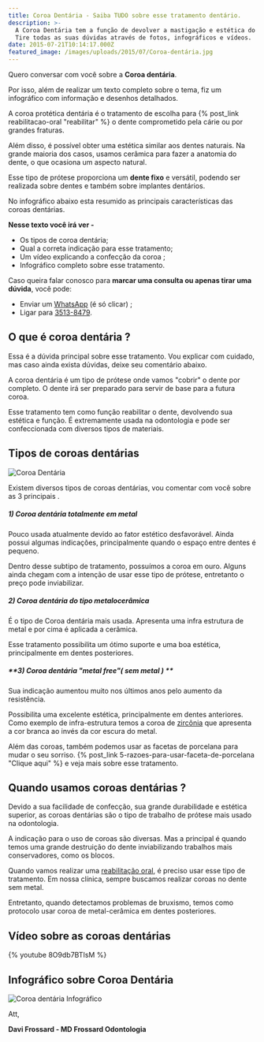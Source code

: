 ```yaml
---
title: Coroa Dentária - Saiba TUDO sobre esse tratamento dentário.
description: >-
  A Coroa Dentária tem a função de devolver a mastigação e estética do dente.
  Tire todas as suas dúvidas através de fotos, infográficos e vídeos.
date: 2015-07-21T10:14:17.000Z
featured_image: /images/uploads/2015/07/Coroa-dentária.jpg
---
```

Quero conversar com você sobre a **Coroa dentária**. 

Por isso, além de realizar um texto completo sobre o tema, fiz um infográfico com informação e desenhos detalhados. 

A coroa protética dentária é o tratamento de escolha para {% post_link reabilitacao-oral "reabilitar" %} o dente comprometido pela cárie ou por grandes fraturas. 

Além disso, é possível obter uma estética similar aos dentes naturais. Na grande maioria dos casos, usamos cerâmica para fazer a anatomia do dente, o que ocasiona um aspecto natural. 

Esse tipo de prótese proporciona um **dente fixo** e versátil, podendo ser realizada sobre dentes e também sobre implantes dentários. 

No infográfico abaixo esta resumido as principais características das coroas dentárias. 

**Nesse texto você irá ver -**

* Os tipos de coroa dentária;
* Qual a correta indicação para esse tratamento;
* Um vídeo explicando a confecção da coroa ;
* Infográfico completo sobre esse tratamento.

Caso queira falar conosco para **marcar uma consulta ou apenas tirar uma dúvida**, você pode: 

* Enviar um [WhatsApp](https://api.whatsapp.com/send?phone=55021976637803) (é só clicar) ; 
* Ligar para [3513-8479](tel:2135138479).

## O que é coroa dentária ?

Essa é a dúvida principal sobre esse tratamento. Vou explicar com cuidado, mas caso ainda exista dúvidas, deixe seu comentário abaixo.  

A coroa dentária é um tipo de prótese onde vamos "cobrir" o dente por completo. O dente irá ser preparado para servir de base para a futura coroa.  

Esse tratamento tem como função reabilitar o dente, devolvendo sua estética e função. É extremamente usada na odontologia e pode ser confeccionada com diversos tipos de materiais.

## Tipos de coroas dentárias

![Coroa Dentária](/images/uploads/coroa_denta_ria.png)

Existem diversos tipos de coroas dentárias, vou comentar com você sobre as 3 principais .

##### **1) Coroa dentária totalmente em metal**

Pouco usada atualmente devido ao fator estético desfavorável. Ainda possui algumas indicações, principalmente quando o espaço entre dentes é pequeno. 

Dentro desse subtipo de tratamento, possuímos a coroa em ouro. Alguns ainda chegam com a intenção de usar esse tipo de prótese, entretanto o preço pode inviabilizar.  

##### **2) Coroa dentária do tipo metalocerâmica**

É o tipo de Coroa dentária mais usada. Apresenta uma infra estrutura de metal e por cima é aplicada a cerâmica. 

Esse tratamento possibilita um ótimo suporte e uma boa estética, principalmente em dentes posteriores.  

##### **3) Coroa dentária "metal free"( sem metal ) **

Sua indicação aumentou muito nos últimos anos pelo aumento da resistência. 

Possibilita uma excelente estética, principalmente em dentes anteriores. Como exemplo de infra-estrutura temos a coroa de [zircônia](http://revista.aborj.org.br/index.php/rbo/article/viewFile/251/218) que apresenta a cor branca ao invés da cor escura do metal. 

Além das coroas, também podemos usar as facetas de porcelana para mudar o seu sorriso. {% post_link 5-razoes-para-usar-faceta-de-porcelana "Clique aqui" %} e veja mais sobre esse tratamento.

## Quando usamos coroas dentárias ?

Devido a sua facilidade de confecção, sua grande durabilidade e estética superior, as coroas dentárias são o tipo de trabalho de prótese mais usado na odontologia.

A indicação para o uso de coroas são diversas. Mas a principal é quando temos uma grande destruição do dente inviabilizando trabalhos mais conservadores, como os blocos. 

Quando vamos realizar uma [reabilitação oral](/reabilitacao-oral/), é preciso usar esse tipo de tratamento. Em nossa clínica, sempre buscamos realizar coroas no dente sem metal. 

Entretanto, quando detectamos problemas de bruxismo, temos como protocolo usar coroa de metal-cerâmica em dentes posteriores.

## Vídeo sobre as coroas dentárias

{% youtube 8O9db7BTIsM %}

## Infográfico sobre Coroa Dentária 

![Coroa dentária Infográfico](/images/uploads/2015/07/Coroa-Dentária-.jpg)

Att,

**Davi Frossard - MD Frossard Odontologia**

